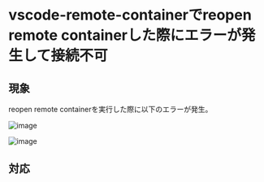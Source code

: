 # vscode-remote-containerでreopen remote containerした際にエラーが発生して接続不可

## 現象

reopen remote containerを実行した際に以下のエラーが発生。

![image](https://user-images.githubusercontent.com/85177462/124007537-6a26de80-da16-11eb-9310-1bd56b6f8c58.png)

![image](https://user-images.githubusercontent.com/85177462/124007599-7874fa80-da16-11eb-9a36-6b8e2ccbe2a4.png)

## 対応

